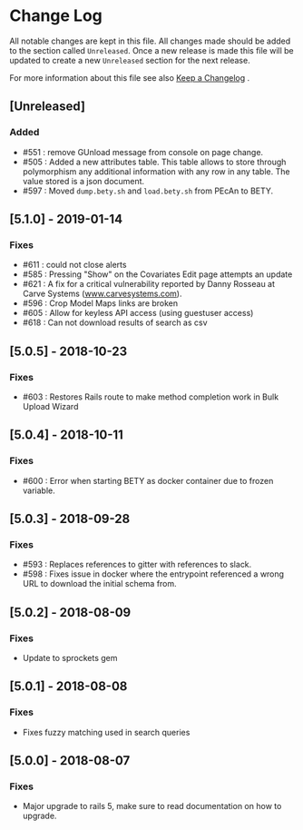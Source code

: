 # Change Log
All notable changes are kept in this file. All changes made should be added to the section called
`Unreleased`. Once a new release is made this file will be updated to create a new `Unreleased`
section for the next release.

For more information about this file see also [Keep a Changelog](http://keepachangelog.com/) .

## [Unreleased]

### Added

- #551 : remove GUnload message from console on page change.
- #505 : Added a new attributes table. This table allows to store through polymorphism any additional information with any row in any table. The value stored is a json document.
- #597 : Moved `dump.bety.sh` and `load.bety.sh` from PEcAn to BETY.

## [5.1.0] - 2019-01-14

### Fixes

- #611 : could not close alerts
- #585 : Pressing "Show" on the Covariates Edit page attempts an update
- #621 : A fix for a critical vulnerability reported by Danny Rosseau at Carve Systems (www.carvesystems.com).
- #596 : Crop Model Maps links are broken
- #605 : Allow for keyless API access (using guestuser access)
- #618 : Can not download results of search as csv

## [5.0.5] - 2018-10-23

### Fixes

- #603 : Restores Rails route to make method completion work in Bulk Upload Wizard

## [5.0.4] - 2018-10-11

### Fixes

- #600 : Error when starting BETY as docker container due to frozen variable.

## [5.0.3] - 2018-09-28

### Fixes

- #593 : Replaces references to gitter with references to slack.
- #598 : Fixes issue in docker where the entrypoint referenced a wrong URL to download the initial schema from.

## [5.0.2] - 2018-08-09

### Fixes
- Update to sprockets gem

## [5.0.1] - 2018-08-08

### Fixes
- Fixes fuzzy matching used in search queries

## [5.0.0] - 2018-08-07

### Fixes
- Major upgrade to rails 5, make sure to read documentation on how to upgrade.
